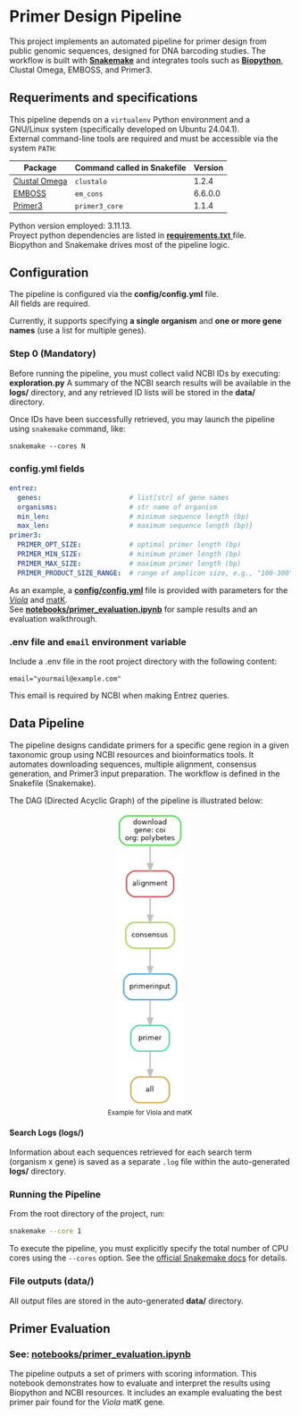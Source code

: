 
# Primer Design Pipeline


This project implements an automated pipeline for primer design from public genomic sequences, designed for DNA barcoding studies. The workflow is built with [**Snakemake**](https://snakemake.readthedocs.io/en/stable/) and integrates tools such as [**Biopython**](https://biopython.org/wiki/Documentation), Clustal Omega, EMBOSS, and Primer3.

## Requeriments and specifications

This pipeline depends on a `virtualenv` Python environment and a GNU/Linux system (specifically developed on Ubuntu 24.04.1).  
External command-line tools are required and must be accessible via the system `PATH`:

| Package                                                       | Command called in Snakefile | Version |
| ------------------------------------------------------------- | --------------------------- | ------- |
| [Clustal Omega ](http://www.clustal.org/omega/clustalo-api/)  | `clustalo`                  | 1.2.4   |
| [EMBOSS](https://emboss.sourceforge.net/docs/)                | `em_cons`                   | 6.6.0.0 |
| [Primer3](https://primer3.org/manual.html#invokingPrimer3)    | `primer3_core`              | 1.1.4   |


Python version employed: 3.11.13.  
Proyect python dependencies are listed in [**requirements.txt** ](./requirements.txt) file.  
Biopython and Snakemake drives most of the pipeline logic.

## Configuration
The pipeline is configured via the **config/config.yml** file.  
All fields are required.

Currently, it supports specifying **a single organism** and **one or more gene names** (use a list for multiple genes).

### Step 0 (Mandatory)
Before running the pipeline, you must collect valid NCBI IDs by executing: **exploration.py**
A summary of the NCBI search results will be available in the **logs/** directory, and any retrieved ID lists will be stored in the **data/** directory.

Once IDs have been successfully retrieved, you may launch the pipeline using `snakemake` command, like:

    snakemake --cores N


### config.yml fields
```yml
entrez:
  genes:                      # list[str] of gene names
  organisms:                  # str name of organism 
  min_len:                    # minimum sequence length (bp)
  max_len:                    # maximum sequence length (bp)}
primer3:
  PRIMER_OPT_SIZE:            # optimal primer length (bp)
  PRIMER_MIN_SIZE:            # minimum primer length (bp)
  PRIMER_MAX_SIZE:            # maximum primer length (bp)
  PRIMER_PRODUCT_SIZE_RANGE:  # range of amplicon size, e.g., "100-300"
```

As an example, a [**config/config.yml**](./config/config.yml) file is provided with parameters for the [*Viola*](https://en.wikipedia.org/wiki/Viola_(plant)) and [matK](https://en.wikipedia.org/wiki/Maturase_K).  
See [**notebooks/primer_evaluation.ipynb**](./notebooks/primer_evaluation.ipynb) for sample results and an evaluation walkthrough.

### **.env** file and `email` environment variable
Include a .env file in the root project directory with the following content:
```dotenv
email="yourmail@example.com"
```
This email is required by NCBI when making Entrez queries.

## Data Pipeline
The pipeline designs candidate primers for a specific gene region in a given taxonomic group using NCBI resources and bioinformatics tools. It automates downloading sequences, multiple alignment, consensus generation, and Primer3 input preparation.
The workflow is defined in the Snakefile (Snakemake).

The DAG (Directed Acyclic Graph) of the pipeline is illustrated below:

<p align="center">
  <img src="grafo.png" alt="Pipeline DAG" width="120"><br>
  <small>Example for Viola and matK</small>
</p>

#### Search Logs (**logs/**)
Information about each sequences retrieved for each search term (organism x gene) is saved as a separate `.log` file within the auto-generated **logs/** directory.

### Running the Pipeline
From the root directory of the project, run:
```bash
snakemake --core 1
```
To execute the pipeline, you must explicitly specify the total number of CPU cores using the `--cores` option. See the [official Snakemake docs](https://snakemake.readthedocs.io/en/stable/executing/cli.html) for details.

### File outputs (**data/**)
All output files are stored in the auto-generated **data/** directory.

## Primer Evaluation 
### See: [notebooks/primer_evaluation.ipynb](./notebooks/primer_evaluation.ipynb)
The pipeline outputs a set of primers with scoring information.
This notebook demonstrates how to evaluate and interpret the results using Biopython and NCBI resources. It includes an example evaluating the best primer pair found for the *Viola* matK gene.